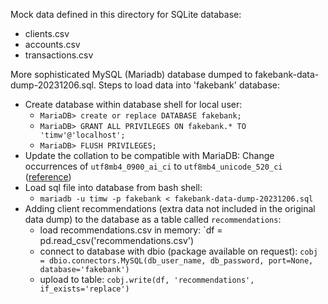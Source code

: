 Mock data defined in this directory for SQLite database:
 - clients.csv
 - accounts.csv
 - transactions.csv

More sophisticated MySQL (Mariadb) database dumped to fakebank-data-dump-20231206.sql. Steps to load data into 'fakebank' database:
 - Create database within database shell for local user:
   - `MariaDB> create or replace DATABASE fakebank;`
   - `MariaDB> GRANT ALL PRIVILEGES ON fakebank.* TO 'timw'@'localhost';`
   - `MariaDB> FLUSH PRIVILEGES;`
 - Update the collation to be compatible with MariaDB: Change occurrences of `utf8mb4_0900_ai_ci` to `utf8mb4_unicode_520_ci` ([reference](https://dba.stackexchange.com/questions/248904/mysql-to-mariadb-unknown-collation-utf8mb4-0900-ai-ci/298478#298478))
 - Load sql file into database from bash shell:
   - `mariadb -u timw -p fakebank < fakebank-data-dump-20231206.sql`
 - Adding client recommendations (extra data not included in the original data dump) to the database as a table called `recommendations`:
   - load recommendations.csv in memory: `df = pd.read_csv('recommendations.csv')
   - connect to database with dbio (package available on request): `cobj = dbio.connectors.MySQL(db_user_name, db_password, port=None, database='fakebank')`
   - upload to table: `cobj.write(df, 'recommendations', if_exists='replace')`
